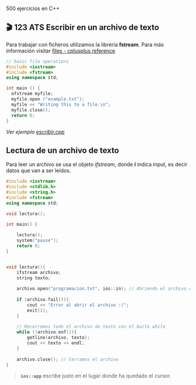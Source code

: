 500 ejercicios en C++

## :clapper: **123 ATS** Escribir en un archivo de texto

Para trabajar con ficheros utilizamos la librería **fstream**. Para más información visitar [files - cplusplus reference](http://www.cplusplus.com/doc/tutorial/files/)

```c++
// basic file operations
#include <iostream>
#include <fstream>
using namespace std;

int main () {
  ofstream myfile;
  myfile.open ("example.txt");
  myfile << "Writing this to a file.\n";
  myfile.close();
  return 0;
}
```

*Ver ejemplo [escribir.cpp](escribir.cpp)*


## Lectura de un archivo de texto

Para leer un archivo se usa el objeto *ifstream*, donde **_i_** indica input, es decir datos que van a ser leídos.

```cpp
#include <iostream>
#include <stdlib.h>
#include <string.h>
#include <fstream>
using namespace std;

void lectura();

int main() {
	
	lectura();
	system("pause");
	return 0;
}


void lectura(){
	ifstream archivo;
	string texto;
	
	archivo.open("programacion.txt", ios::in); // Abriendo el archivo en modo lectura
	
	if (archivo.fail()){
		cout << "Error al abrir el archivo :(";
		exit(1);
	}
	
	// Recorremos todo el archivo de texto con el bucle while
	while (!archivo.eof()){
		getline(archivo, texto);
		cout << texto << endl;
	}
	
	archivo.close(); // Cerramos el archivo
}
```


> **`ios::app`** escribe justo en el lugar donde ha quedado el cursor.
